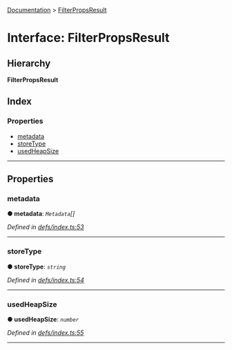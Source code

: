 [Documentation](../README.md) > [FilterPropsResult](../interfaces/filterpropsresult.md)

# Interface: FilterPropsResult

## Hierarchy

**FilterPropsResult**

## Index

### Properties

* [metadata](filterpropsresult.md#metadata)
* [storeType](filterpropsresult.md#storetype)
* [usedHeapSize](filterpropsresult.md#usedheapsize)

---

## Properties

<a id="metadata"></a>

###  metadata

**● metadata**: *`Metadata`[]*

*Defined in [defs/index.ts:53](https://github.com/badbatch/cachemap/blob/b7556b3/packages/core-worker/src/defs/index.ts#L53)*

___
<a id="storetype"></a>

###  storeType

**● storeType**: *`string`*

*Defined in [defs/index.ts:54](https://github.com/badbatch/cachemap/blob/b7556b3/packages/core-worker/src/defs/index.ts#L54)*

___
<a id="usedheapsize"></a>

###  usedHeapSize

**● usedHeapSize**: *`number`*

*Defined in [defs/index.ts:55](https://github.com/badbatch/cachemap/blob/b7556b3/packages/core-worker/src/defs/index.ts#L55)*

___

